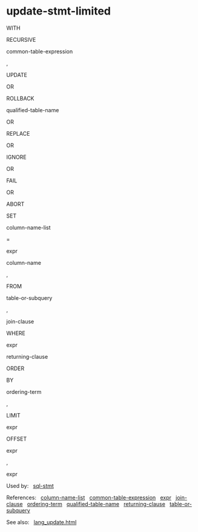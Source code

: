 # update\-stmt\-limited








WITH

RECURSIVE





common\-table\-expression






,








UPDATE






OR



ROLLBACK





qualified\-table\-name

OR



REPLACE






OR



IGNORE






OR



FAIL






OR



ABORT











SET



column\-name\-list



\=



expr



column\-name


,







FROM



table\-or\-subquery

,






join\-clause








WHERE



expr






returning\-clause





ORDER



BY



ordering\-term

,

LIMIT



expr



OFFSET



expr

,



expr


























  


Used by:   [sql\-stmt](./sql-stmt.html)  

References:   [column\-name\-list](./column-name-list.html)   [common\-table\-expression](./common-table-expression.html)   [expr](./expr.html)   [join\-clause](./join-clause.html)   [ordering\-term](./ordering-term.html)   [qualified\-table\-name](./qualified-table-name.html)   [returning\-clause](./returning-clause.html)   [table\-or\-subquery](./table-or-subquery.html)  

See also:   [lang\_update.html](../lang_update.html)

